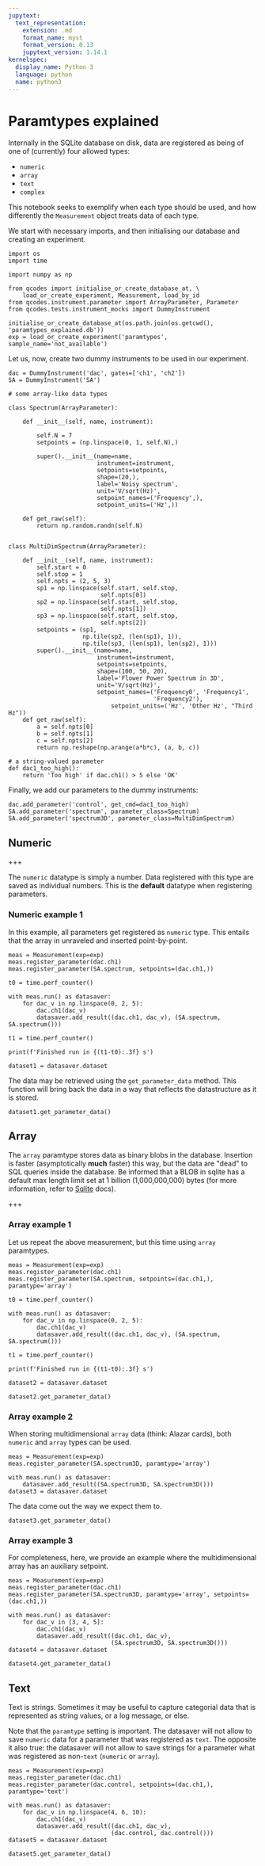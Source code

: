 ```yaml
---
jupytext:
  text_representation:
    extension: .md
    format_name: myst
    format_version: 0.13
    jupytext_version: 1.14.1
kernelspec:
  display_name: Python 3
  language: python
  name: python3
---
```


# Paramtypes explained

Internally in the SQLite database on disk, data are registered as being of one of (currently) four allowed types:

- `numeric`
- `array`
- `text`
- `complex`

This notebook seeks to exemplify when each type should be used, and how differently the `Measurement` object treats data of each type.

We start with necessary imports, and then initialising our database and creating an experiment.

```{code-cell} ipython3
import os
import time

import numpy as np

from qcodes import initialise_or_create_database_at, \
    load_or_create_experiment, Measurement, load_by_id
from qcodes.instrument.parameter import ArrayParameter, Parameter
from qcodes.tests.instrument_mocks import DummyInstrument
```

```{code-cell} ipython3
initialise_or_create_database_at(os.path.join(os.getcwd(), 'paramtypes_explained.db'))
exp = load_or_create_experiment('paramtypes', sample_name='not_available')
```

Let us, now, create two dummy instruments to be used in our experiment.

```{code-cell} ipython3
dac = DummyInstrument('dac', gates=['ch1', 'ch2'])
SA = DummyInstrument('SA')
```

```{code-cell} ipython3
# some array-like data types

class Spectrum(ArrayParameter):
    
    def __init__(self, name, instrument):
        
        self.N = 7
        setpoints = (np.linspace(0, 1, self.N),)
    
        super().__init__(name=name,
                         instrument=instrument,
                         setpoints=setpoints,
                         shape=(20,),
                         label='Noisy spectrum',
                         unit='V/sqrt(Hz)',
                         setpoint_names=('Frequency',),
                         setpoint_units=('Hz',))
        
    def get_raw(self):
        return np.random.randn(self.N)
    

class MultiDimSpectrum(ArrayParameter):
    
    def __init__(self, name, instrument):
        self.start = 0
        self.stop = 1
        self.npts = (2, 5, 3)
        sp1 = np.linspace(self.start, self.stop,
                          self.npts[0])
        sp2 = np.linspace(self.start, self.stop,
                          self.npts[1])
        sp3 = np.linspace(self.start, self.stop,
                          self.npts[2])
        setpoints = (sp1,
                     np.tile(sp2, (len(sp1), 1)),
                     np.tile(sp3, (len(sp1), len(sp2), 1)))
        super().__init__(name=name,
                         instrument=instrument,
                         setpoints=setpoints,
                         shape=(100, 50, 20),
                         label='Flower Power Spectrum in 3D',
                         unit='V/sqrt(Hz)',
                         setpoint_names=('Frequency0', 'Frequency1',
                                         'Frequency2'),
                             setpoint_units=('Hz', 'Other Hz', "Third Hz"))
    def get_raw(self):
        a = self.npts[0]
        b = self.npts[1]
        c = self.npts[2]
        return np.reshape(np.arange(a*b*c), (a, b, c))
    
# a string-valued parameter
def dac1_too_high():
    return 'Too high' if dac.ch1() > 5 else 'OK'
```

Finally, we add our parameters to the dummy instruments:

```{code-cell} ipython3
dac.add_parameter('control', get_cmd=dac1_too_high)
SA.add_parameter('spectrum', parameter_class=Spectrum)
SA.add_parameter('spectrum3D', parameter_class=MultiDimSpectrum)
```

## Numeric

+++

The `numeric` datatype is simply a number. Data registered with this type are saved as individual numbers. This is the **default** datatype when registering parameters.

### Numeric example 1

In this example, all parameters get registered as `numeric` type. This entails that the array in unraveled and inserted point-by-point.

```{code-cell} ipython3
meas = Measurement(exp=exp)
meas.register_parameter(dac.ch1)
meas.register_parameter(SA.spectrum, setpoints=(dac.ch1,))

t0 = time.perf_counter()

with meas.run() as datasaver:
    for dac_v in np.linspace(0, 2, 5):
        dac.ch1(dac_v)
        datasaver.add_result((dac.ch1, dac_v), (SA.spectrum, SA.spectrum()))

t1 = time.perf_counter()

print(f'Finished run in {(t1-t0):.3f} s')
        
dataset1 = datasaver.dataset
```

The data may be retrieved using the `get_parameter_data` method. This function will bring back the data in a way that reflects the datastructure as it is stored.

```{code-cell} ipython3
dataset1.get_parameter_data()
```

## Array

The `array` paramtype stores data as binary blobs in the database. Insertion is faster (asymptotically **much** faster) this way, but the data are "dead" to SQL queries inside the database. Be informed that a BLOB in sqlite has a default max length limit set at 1 billion (1,000,000,000) bytes (for more information, refer to [Sqlite](https://sqlite.org/limits.html) docs).

+++

### Array example 1

Let us repeat the above measurement, but this time using `array` paramtypes.

```{code-cell} ipython3
meas = Measurement(exp=exp)
meas.register_parameter(dac.ch1)
meas.register_parameter(SA.spectrum, setpoints=(dac.ch1,), paramtype='array')

t0 = time.perf_counter()

with meas.run() as datasaver:
    for dac_v in np.linspace(0, 2, 5):
        dac.ch1(dac_v)
        datasaver.add_result((dac.ch1, dac_v), (SA.spectrum, SA.spectrum()))

t1 = time.perf_counter()

print(f'Finished run in {(t1-t0):.3f} s')
        
dataset2 = datasaver.dataset
```

```{code-cell} ipython3
dataset2.get_parameter_data()
```

### Array example 2

When storing multidimensional `array` data (think: Alazar cards), both `numeric` and `array` types can be used.

```{code-cell} ipython3
meas = Measurement(exp=exp)
meas.register_parameter(SA.spectrum3D, paramtype='array')

with meas.run() as datasaver:
    datasaver.add_result((SA.spectrum3D, SA.spectrum3D()))
dataset3 = datasaver.dataset
```

The data come out the way we expect them to.

```{code-cell} ipython3
dataset3.get_parameter_data()
```

### Array example 3

For completeness, here, we provide an example where the multidimensional array has an auxiliary setpoint.

```{code-cell} ipython3
meas = Measurement(exp=exp)
meas.register_parameter(dac.ch1)
meas.register_parameter(SA.spectrum3D, paramtype='array', setpoints=(dac.ch1,))

with meas.run() as datasaver:
    for dac_v in [3, 4, 5]:
        dac.ch1(dac_v)
        datasaver.add_result((dac.ch1, dac_v),
                             (SA.spectrum3D, SA.spectrum3D()))
dataset4 = datasaver.dataset
```

```{code-cell} ipython3
dataset4.get_parameter_data()
```

## Text

Text is strings. Sometimes it may be useful to capture categorial data that is represented as string values, or a log message, or else.

Note that the `paramtype` setting is important. The datasaver will not allow to save `numeric` data for a parameter that was registered as `text`. The opposite it also true: the datasaver will not allow to save strings for a parameter what was registered as non-`text` (`numeric` or `array`).

```{code-cell} ipython3
meas = Measurement(exp=exp)
meas.register_parameter(dac.ch1)
meas.register_parameter(dac.control, setpoints=(dac.ch1,), paramtype='text')

with meas.run() as datasaver:
    for dac_v in np.linspace(4, 6, 10):
        dac.ch1(dac_v)
        datasaver.add_result((dac.ch1, dac_v),
                             (dac.control, dac.control()))
dataset5 = datasaver.dataset
```

```{code-cell} ipython3
dataset5.get_parameter_data()
```

```{code-cell} ipython3

```
